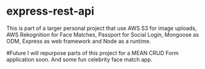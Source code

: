 # express-rest-api
This is part of a larger personal project that use AWS S3 for image uploads, AWS Rekognition for Face Matches, Passport for Social Login, Mongoose as ODM, Express as web framework and Node as a runtime. 

#Future
I will repurpose parts of this project for a MEAN CRUD Form application soon. And some fun celebrity face match app.
